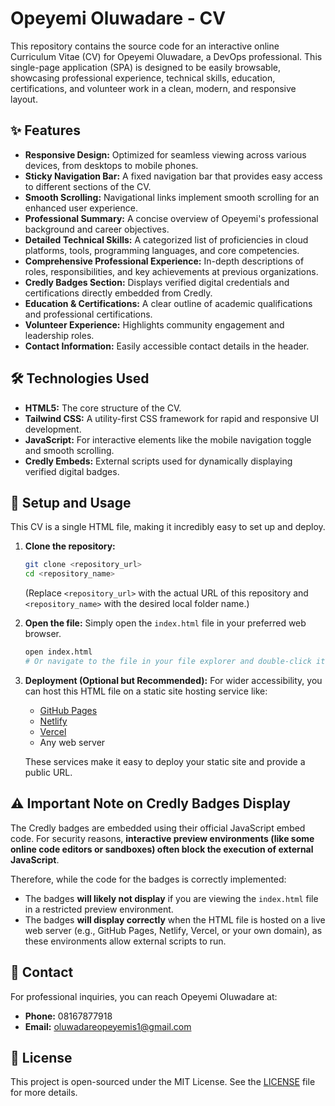 # Opeyemi Oluwadare - CV

This repository contains the source code for an interactive online Curriculum Vitae (CV) for Opeyemi Oluwadare, a DevOps professional. This single-page application (SPA) is designed to be easily browsable, showcasing professional experience, technical skills, education, certifications, and volunteer work in a clean, modern, and responsive layout.

## ✨ Features

* **Responsive Design:** Optimized for seamless viewing across various devices, from desktops to mobile phones.
* **Sticky Navigation Bar:** A fixed navigation bar that provides easy access to different sections of the CV.
* **Smooth Scrolling:** Navigational links implement smooth scrolling for an enhanced user experience.
* **Professional Summary:** A concise overview of Opeyemi's professional background and career objectives.
* **Detailed Technical Skills:** A categorized list of proficiencies in cloud platforms, tools, programming languages, and core competencies.
* **Comprehensive Professional Experience:** In-depth descriptions of roles, responsibilities, and key achievements at previous organizations.
* **Credly Badges Section:** Displays verified digital credentials and certifications directly embedded from Credly.
* **Education & Certifications:** A clear outline of academic qualifications and professional certifications.
* **Volunteer Experience:** Highlights community engagement and leadership roles.
* **Contact Information:** Easily accessible contact details in the header.

## 🛠️ Technologies Used

* **HTML5:** The core structure of the CV.
* **Tailwind CSS:** A utility-first CSS framework for rapid and responsive UI development.
* **JavaScript:** For interactive elements like the mobile navigation toggle and smooth scrolling.
* **Credly Embeds:** External scripts used for dynamically displaying verified digital badges.

## 🚀 Setup and Usage

This CV is a single HTML file, making it incredibly easy to set up and deploy.

1.  **Clone the repository:**
    ```bash
    git clone <repository_url>
    cd <repository_name>
    ```
    (Replace `<repository_url>` with the actual URL of this repository and `<repository_name>` with the desired local folder name.)

2.  **Open the file:**
    Simply open the `index.html` file in your preferred web browser.

    ```bash
    open index.html
    # Or navigate to the file in your file explorer and double-click it.
    ```

3.  **Deployment (Optional but Recommended):**
    For wider accessibility, you can host this HTML file on a static site hosting service like:
    * [GitHub Pages](https://pages.github.com/)
    * [Netlify](https://www.netlify.com/)
    * [Vercel](https://vercel.com/)
    * Any web server

    These services make it easy to deploy your static site and provide a public URL.

## ⚠️ Important Note on Credly Badges Display

The Credly badges are embedded using their official JavaScript embed code. For security reasons, **interactive preview environments (like some online code editors or sandboxes) often block the execution of external JavaScript**.

Therefore, while the code for the badges is correctly implemented:
* The badges **will likely not display** if you are viewing the `index.html` file in a restricted preview environment.
* The badges **will display correctly** when the HTML file is hosted on a live web server (e.g., GitHub Pages, Netlify, Vercel, or your own domain), as these environments allow external scripts to run.

## 📧 Contact

For professional inquiries, you can reach Opeyemi Oluwadare at:
* **Phone:** 08167877918
* **Email:** oluwadareopeyemis1@gmail.com

## 📄 License

This project is open-sourced under the MIT License. See the [LICENSE](LICENSE) file for more details.
